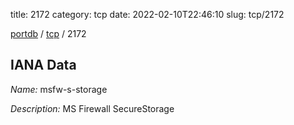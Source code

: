 title: 2172
category: tcp
date: 2022-02-10T22:46:10
slug: tcp/2172

[portdb](/) / [tcp](/category/tcp.html) / 2172


## IANA Data

_Name:_ msfw-s-storage

_Description:_ MS Firewall SecureStorage


